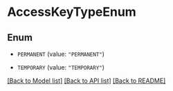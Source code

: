 # AccessKeyTypeEnum

## Enum


* `PERMANENT` (value: `"PERMANENT"`)

* `TEMPORARY` (value: `"TEMPORARY"`)


[[Back to Model list]](../README.md#documentation-for-models) [[Back to API list]](../README.md#documentation-for-api-endpoints) [[Back to README]](../README.md)



